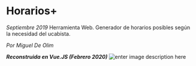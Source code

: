 
# Horarios+
*Septiembre 2019*
Herramienta Web. Generador de horarios posibles según la necesidad del ucabista.

*Por Miguel De Olim*

***Reconstruida en Vue.JS (Febrero 2020)***
![enter image description here](https://repository-images.githubusercontent.com/176825371/dfb5e680-cf34-11e9-85ac-fe137b236f26)

